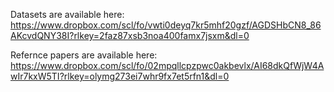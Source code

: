 Datasets are available here: https://www.dropbox.com/scl/fo/vwti0deyq7kr5mhf20gzf/AGDSHbCN8_86AKcvdQNY38I?rlkey=2faz87xsb3noa400famx7jsxm&dl=0

Refernce papers are available here: https://www.dropbox.com/scl/fo/02mpqllcpzpwc0akbevlx/AI68dkQfWjW4AwIr7kxW5TI?rlkey=olymg273ei7whr9fx7et5rfn1&dl=0

